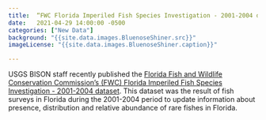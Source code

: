 ```yaml
---
title:  “FWC Florida Imperiled Fish Species Investigation - 2001-2004 dataset published” 
date:   2021-04-29 14:00:00 -0500 
categories: ["New Data"] 
background: "{{site.data.images.BluenoseShiner.src}}"
imageLicense: "{{site.data.images.BluenoseShiner.caption}}"

--- 
```


USGS BISON staff recently published the [Florida Fish and Wildlife Conservation Commission’s (FWC) Florida Imperiled Fish Species Investigation - 2001-2004 dataset](https://www.gbif.org/dataset/5c7ff628-c336-4635-9746-38d24a4607e7). This dataset was the result of fish surveys in Florida during the 2001-2004 period to update information about presence, distribution and relative abundance of rare fishes in Florida. 